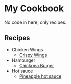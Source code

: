 # My Cookbook
No code in here, only recipes.

## Recipes
* Chicken Wings
  * [Crispy Wings](chicken_wings/crispy_wings.md)
* Hamburger
  * [Chickpea Burger](burger/chickpea_burger.md)
* Hot sauce
  * [Pineapple hot sauce](hot_sauce/pinaeapple_hot_sauce.md)
